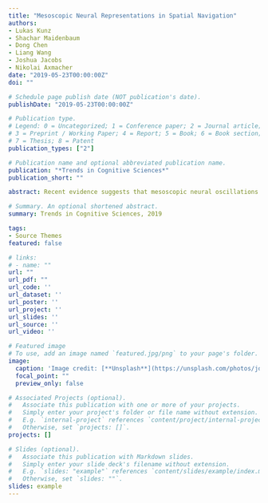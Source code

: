 ```yaml
---
title: "Mesoscopic Neural Representations in Spatial Navigation"
authors:
- Lukas Kunz
- Shachar Maidenbaum
- Dong Chen
- Liang Wang
- Joshua Jacobs
- Nikolai Axmacher
date: "2019-05-23T00:00:00Z"
doi: ""

# Schedule page publish date (NOT publication's date).
publishDate: "2019-05-23T00:00:00Z"

# Publication type.
# Legend: 0 = Uncategorized; 1 = Conference paper; 2 = Journal article;
# 3 = Preprint / Working Paper; 4 = Report; 5 = Book; 6 = Book section;
# 7 = Thesis; 8 = Patent
publication_types: ["2"]

# Publication name and optional abbreviated publication name.
publication: "*Trends in Cognitive Sciences*"
publication_short: ""

abstract: Recent evidence suggests that mesoscopic neural oscillations measured via intracranial electroencephalography exhibit spatial representations, which were previously only observed at the micro- and macroscopic level of brain organization. Specifically, theta (and gamma) oscillations correlate with movement, speed, distance, specific locations, and goal proximity to boundaries. In entorhinal cortex (EC), they exhibit hexadirectional modulation, which is putatively linked to grid cell activity. Understanding this mesoscopic neural code is crucial because information represented by oscillatory power and phase may complement the information content at other levels of brain organization. Mesoscopic neural oscillations help bridge the gap between single-neuron and macroscopic brain signals of spatial navigation and may provide a mechanistic basis for novel biomarkers and therapeutic targets to treat diseases causing spatial disorientation.

# Summary. An optional shortened abstract.
summary: Trends in Cognitive Sciences, 2019

tags:
- Source Themes
featured: false

# links:
# - name: ""
url: ""
url_pdf: ""
url_code: ''
url_dataset: ''
url_poster: ''
url_project: ''
url_slides: ''
url_source: ''
url_video: ''

# Featured image
# To use, add an image named `featured.jpg/png` to your page's folder. 
image:
  caption: 'Image credit: [**Unsplash**](https://unsplash.com/photos/jdD8gXaTZsc)'
  focal_point: ""
  preview_only: false

# Associated Projects (optional).
#   Associate this publication with one or more of your projects.
#   Simply enter your project's folder or file name without extension.
#   E.g. `internal-project` references `content/project/internal-project/index.md`.
#   Otherwise, set `projects: []`.
projects: []

# Slides (optional).
#   Associate this publication with Markdown slides.
#   Simply enter your slide deck's filename without extension.
#   E.g. `slides: "example"` references `content/slides/example/index.md`.
#   Otherwise, set `slides: ""`.
slides: example
---
```

